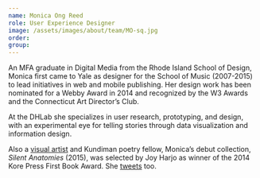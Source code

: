 ```yaml
---
name: Monica Ong Reed
role: User Experience Designer
image: /assets/images/about/team/MO-sq.jpg
order: 
group: 
---
```


An MFA graduate in Digital Media from the Rhode Island School of Design, Monica first came to Yale as designer for the School of Music (2007-2015) to lead initiatives in web and mobile publishing. Her design work has been nominated for a Webby Award in 2014 and recognized by the W3 Awards and the Connecticut Art Director’s Club. 

At the DHLab she specializes in user research, prototyping, and design, with an experimental eye for telling stories through data visualization and information design.

Also a [visual artist](http://monicaong.com) and Kundiman poetry fellow, Monica’s debut collection, *Silent Anatomies* (2015), was selected by Joy Harjo as winner of the 2014 Kore Press First Book Award. She [tweets](https://twitter.com/mongmedia) too. 
